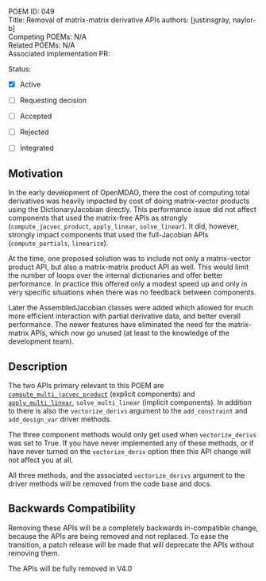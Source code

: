 POEM ID: 049  
Title: Removal of matrix-matrix derivative APIs
authors: [justinsgray, naylor-b]  
Competing POEMs: N/A  
Related POEMs: N/A  
Associated implementation PR:

Status:

- [x] Active
- [ ] Requesting decision
- [ ] Accepted
- [ ] Rejected
- [ ] Integrated


Motivation
----------

In the early development of OpenMDAO, there the cost of computing total derivatives was heavily impacted by cost of doing matrix-vector products using the DictionaryJacobian directly. 
This performance issue did not affect components that used the matrix-free APIs as strongly (`compute_jacvec_product`, `apply_linear`, `solve_linear`). 
It did, however, strongly impact components that used the full-Jacobian APIs (`compute_partials`, `linearize`). 

At the time, one proposed solution was to include not only a matrix-vector product API, but also a matrix-matrix product API as well. 
This would limit the number of loops over the internal dictionaries and offer better performance. 
In practice this offered only a modest speed up and only in very specific situations when there was no feedback between components. 

Later the AssembledJacobian classes were added which allowed for much more efficient interaction with partial derivative data, and better overall performance. 
The newer features have eliminated the need for the matrix-matrix APIs, which now go unused (at least to the knowledge of the development team). 

Description
-----------

The two APIs primary relevant to this POEM are [`compute_multi_jacvec_product`](http://openmdao.org/twodocs/versions/3.9.1/features/core_features/defining_components/explicitcomp.html?highlight=vectorize_derivs#explicitcomponent-methods) (explicit components) and [`apply_multi_linear`](http://openmdao.org/twodocs/versions/3.9.1/features/core_features/defining_components/implicitcomp.html?highlight=vectorize_derivs#implicitcomponent-methods), `solve_multi_linear` (implicit components). 
In addition to there is also the `vectorize_derivs` argument to the `add_constraint` and `add_design_var` driver methods. 

The three component methods would only get used when `vectorize_derivs` was set to True. 
If you have never implemented any of these methods, or if have never turned on the `vectorize_deriv` option then this API change will not affect you at all. 

All three methods, and the associated `vectorize_derivs` argument to the driver methods will be removed from the code base and docs. 


Backwards Compatibility
------------------------

Removing these APIs will be a completely backwards in-compatible change, 
because the APIs are being removed and not replaced. 
To ease the transition, a patch release will be made that will deprecate the APIs without removing them. 

The APIs will be fully removed in V4.0
